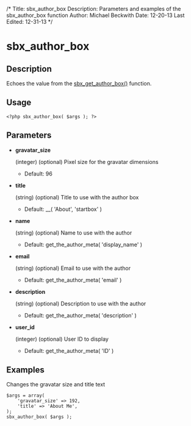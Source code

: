 /*
Title: sbx_author_box
Description: Parameters and examples of the sbx_author_box function
Author: Michael Beckwith
Date: 12-20-13
Last Edited: 12-31-13
 */

# sbx_author_box

## Description

Echoes the value from the [sbx_get_author_box()](../sbx_get_author_box/) function.

## Usage

	<?php sbx_author_box( $args ); ?>

## Parameters

* **gravatar_size**

	(integer) (optional) Pixel size for the gravatar dimensions

	* Default: 96

* **title**

	(string) (optional) Title to use with the author box

	* Default: __( 'About', 'startbox' )

* **name**

	(string) (optional) Name to use with the author

	* Default: get_the_author_meta( 'display_name' )

* **email**

	(string) (optional) Email to use with the author

	* Default: get_the_author_meta( 'email' )

* **description**

	(string) (optional) Description to use with the author

	* Default: get_the_author_meta( 'description' )

* **user_id**

	(integer) (optional) User ID to display

	* Default: get_the_author_meta( 'ID' )

## Examples

Changes the gravatar size and title text

	$args = array(
		'gravatar_size' => 192,
		'title' => 'About Me',
	);
	sbx_author_box( $args );
